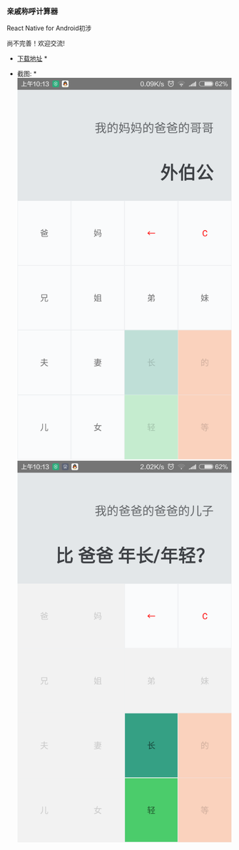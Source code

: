 ### 亲戚称呼计算器

React Native for Android初涉

尚不完善！欢迎交流!

* [下载地址](http://workhard.top/app-release.apk) *

* 截图: *
![](./screenshot2.png)
![](./screenshot1.png)


